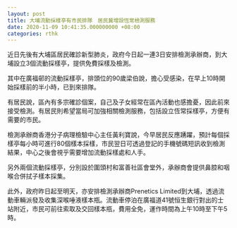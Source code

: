 ```yaml
---
layout: post
title: 大埔流動採樣亭有市民排隊　居民冀增設恆常檢測服務
date: 2020-11-09 10:41:35.000000000 +08:00
categories: rthk
---
```


近日先後有大埔區居民確診新型肺炎，政府今日起一連3日安排檢測承辦商，到大埔設立3個流動採樣亭，提供免費採樣及檢測。

其中在廣福邨的流動採樣亭，排頭位的90歲梁伯說，擔心受感染，在早上10時開始採樣前的半小時，已到來排隊。

有居民說，區內有多宗確診個案，自己及子女經常在區內活動也感擔憂，因此前來接受檢測。有居民則希望當局可加強相關檢測服務，包括設立恆常採樣亭，方便有需要的市民。

檢測承辦商香港分子病理檢驗中心主任黃利寶說，今早居民反應踴躍，預計每個採樣亭每小時可進行80個樣本採樣，市民翌日可透過登記的手機號碼短訊收到檢測結果，中心之後會視乎需要增加流動採樣處和人手。

另外兩個流動採樣亭，分別設於圍頭村和富善社區會堂外，承辦商會提供鼻腔和咽喉合併拭子樣本採集。

此外，政府昨日起至明天，亦安排檢測承辦商Prenetics Limited到大埔，透過流動車輛派發及收集深喉唾液樣本瓶。流動車停泊在廣福道41號恒生銀行對出的士站附近，市民可前往索取及交回樣本瓶，費用全免，運作時間為上午10時至下午5時。
